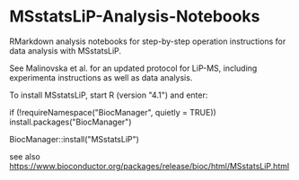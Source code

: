 # MSstatsLiP-Analysis-Notebooks
RMarkdown analysis notebooks for step-by-step operation instructions for data analysis with MSstatsLiP. 

See Malinovska et al. for an updated protocol for LiP-MS, including experimenta instructions as well as data analysis.

To install MSstatsLiP, start R (version "4.1") and enter: 

if (!requireNamespace("BiocManager", quietly = TRUE))
    install.packages("BiocManager")

BiocManager::install("MSstatsLiP")

see also https://www.bioconductor.org/packages/release/bioc/html/MSstatsLiP.html
